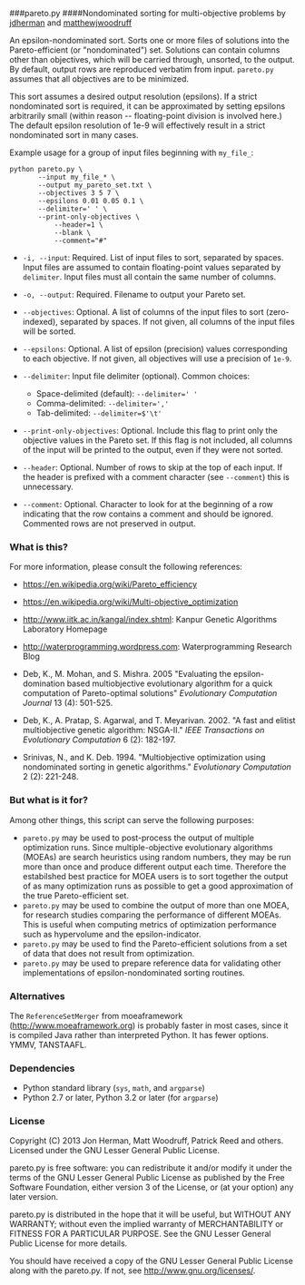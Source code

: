 ###pareto.py
####Nondominated sorting for multi-objective problems
by [jdherman](https://github.com/jdherman) and [matthewjwoodruff](https://github.com/matthewjwoodruff)

An epsilon-nondominated sort.  Sorts one or more files of solutions into the Pareto-efficient (or "nondominated") set.  Solutions can contain columns other than objectives, which will be carried through, unsorted, to the output.  By default, output rows are reproduced verbatim from input.  `pareto.py` assumes that all objectives are to be minimized.

This sort assumes a desired output resolution (epsilons).  If a strict nondominated sort is required, it can be approximated by setting epsilons arbitrarily small (within reason -- floating-point division is involved here.)  The default epsilon resolution of 1e-9 will effectively result in a strict nondominated sort in many cases.

Example usage for a group of input files beginning with `my_file_`:
```
python pareto.py \
	   --input my_file_* \
	   --output my_pareto_set.txt \
	   --objectives 3 5 7 \
	   --epsilons 0.01 0.05 0.1 \
	   --delimiter=' ' \
	   --print-only-objectives \
           --header=1 \
           --blank \
           --comment="#"
```

* `-i, --input`: Required. List of input files to sort, separated by spaces. Input files are assumed to contain floating-point values separated by `delimiter`. Input files must all contain the same number of columns. 

* `-o, --output`: Required. Filename to output your Pareto set.

* `--objectives`: Optional. A list of columns of the input files to sort (zero-indexed), separated by spaces. If not given, all columns of the input files will be sorted.

* `--epsilons`: Optional. A list of epsilon (precision) values corresponding to each objective. If not given, all objectives will use a precision of `1e-9`. 
 
* `--delimiter`: Input file delimiter (optional). Common choices:
	* Space-delimited (default): `--delimiter=' '`
	* Comma-delimited: `--delimiter=','`
	* Tab-delimited: `--delimiter=$'\t'`

* `--print-only-objectives`: Optional. Include this flag to print only the objective values in the Pareto set. If this flag is not included, all columns of the input will be printed to the output, even if they were not sorted.

* `--header`: Optional. Number of rows to skip at the top of each input.  If the header is prefixed with a comment character (see `--comment`) this is unnecessary.

* `--comment`: Optional.  Character to look for at the beginning of a row indicating that the row contains a comment and should be ignored.  Commented rows are not preserved in output.

### What is this?
For more information, please consult the following references:

* <https://en.wikipedia.org/wiki/Pareto_efficiency>

* <https://en.wikipedia.org/wiki/Multi-objective_optimization>

* <http://www.iitk.ac.in/kangal/index.shtml>: Kanpur Genetic Algorithms Laboratory Homepage

* <http://waterprogramming.wordpress.com>: Waterprogramming Research Blog

* Deb, K., M. Mohan, and S. Mishra. 2005 "Evaluating the epsilon-domination based multiobjective evolutionary algorithm for a quick computation of Pareto-optimal solutions"  *Evolutionary Computation Journal* 13 (4): 501-525.

* Deb, K., A. Pratap, S. Agarwal, and T. Meyarivan. 2002. "A fast and elitist multiobjective genetic algorithm: NSGA-II." *IEEE Transactions on Evolutionary Computation* 6 (2): 182-197.

* Srinivas, N., and K. Deb. 1994. "Multiobjective optimization using nondominated sorting in genetic algorithms." *Evolutionary Computation* 2 (2): 221-248.

### But what is it for?
Among other things, this script can serve the following purposes:

* `pareto.py` may be used to post-process the output of multiple optimization runs.  Since multiple-objective evolutionary algorithms (MOEAs) are search heuristics using random numbers, they may be run more than once and produce different output each time.  Therefore the estabilshed best practice for MOEA users is to sort together the output of as many optimization runs as possible to get a good approximation of the true Pareto-efficient set.
* `pareto.py` may be used to combine the output of more than one MOEA, for research studies comparing the performance of different MOEAs.  This is useful when computing metrics of optimization performance such as hypervolume and the epsilon-indicator.
* `pareto.py` may be used to find the Pareto-efficient solutions from a set of data that does not result from optimization.
* `pareto.py` may be used to prepare reference data for validating other implementations of epsilon-nondominated sorting routines.

### Alternatives
The `ReferenceSetMerger` from moeaframework (<http://www.moeaframework.org>) is probably faster in most cases, since it is compiled Java rather than interpreted Python.  It has fewer options.  YMMV, TANSTAAFL.

### Dependencies

* Python standard library (`sys`, `math`, and `argparse`)
* Python 2.7 or later, Python 3.2 or later (for `argparse`)

### License
Copyright (C) 2013 Jon Herman, Matt Woodruff, Patrick Reed and others. 
Licensed under the GNU Lesser General Public License.

pareto.py is free software: you can redistribute it and/or modify
it under the terms of the GNU Lesser General Public License as published by
the Free Software Foundation, either version 3 of the License, or
(at your option) any later version.

pareto.py is distributed in the hope that it will be useful,
but WITHOUT ANY WARRANTY; without even the implied warranty of
MERCHANTABILITY or FITNESS FOR A PARTICULAR PURPOSE.  See the
GNU Lesser General Public License for more details.

You should have received a copy of the GNU Lesser General Public License
along with the pareto.py.  If not, see <http://www.gnu.org/licenses/>.
